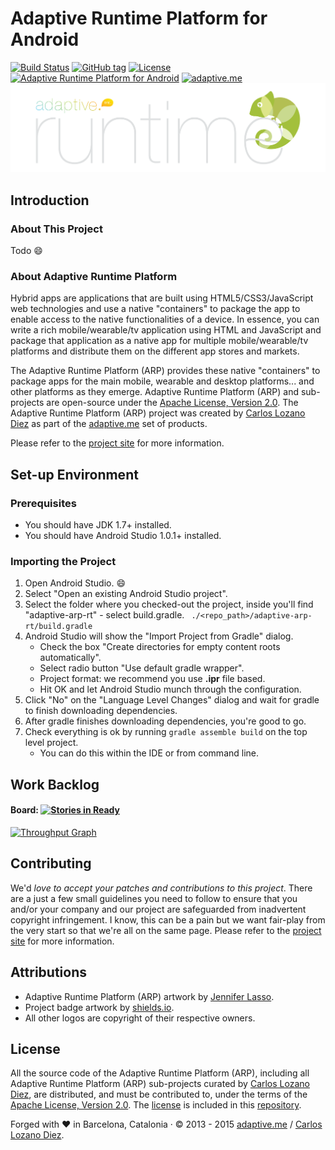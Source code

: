 # Adaptive Runtime Platform for Android 
[![Build Status](https://travis-ci.org/AdaptiveMe/adaptive-arp-android.svg?branch=master)](https://travis-ci.org/AdaptiveMe/adaptive-arp-android)
[![GitHub tag](https://img.shields.io/github/tag/AdaptiveMe/adaptive-arp-android.svg)](https://github.com/AdaptiveMe/adaptive-arp-android) 
[![License](https://img.shields.io/badge/license-apache%202-blue.svg)](https://raw.githubusercontent.com/AdaptiveMe/adaptive-arp-api/master/LICENSE) 
[![Adaptive Runtime Platform for Android](https://img.shields.io/badge/arp-android-a4c639.svg)](https://github.com/AdaptiveMe/adaptive-arp-android)
[![adaptive.me](https://img.shields.io/badge/adaptive-me-fdcb0e.svg)](http://adaptive.me)
[![Adaptive Runtime Platform](https://raw.githubusercontent.com/AdaptiveMe/AdaptiveMe.github.io/master/assets/logos/transparent/arp_for_Android.png)](#)

## Introduction

### About This Project

Todo :smile:

### About Adaptive Runtime Platform

Hybrid apps are applications that are built using HTML5/CSS3/JavaScript web technologies and use a native "containers" to package the app to enable access to the native functionalities of a device. In essence, you can write a rich mobile/wearable/tv application using HTML and JavaScript and package that application as a native app for multiple mobile/wearable/tv platforms and distribute them on the different app stores and markets.

The Adaptive Runtime Platform (ARP) provides these native "containers" to package apps for the main mobile, wearable and desktop platforms... and other platforms as they emerge. Adaptive Runtime Platform (ARP) and sub-projects are open-source under the [Apache License, Version 2.0](http://www.apache.org/licenses/LICENSE-2.0.html). The Adaptive Runtime Platform (ARP) project was created by [Carlos Lozano Diez](https://github.com/carloslozano) as part of the [adaptive.me](http://adaptive.me) set of products.

Please refer to the [project site](http://adaptiveme.github.io) for more information.

## Set-up Environment

### Prerequisites

* You should have JDK 1.7+ installed.
* You should have Android Studio 1.0.1+ installed.

### Importing the Project

1.	Open Android Studio. :smile:
2.	Select "Open an existing Android Studio project".
3.	Select the folder where you checked-out the project, inside you'll find "adaptive-arp-rt" - select build.gradle. `` ./<repo_path>/adaptive-arp-rt/build.gradle``
4.	Android Studio will show the "Import Project from Gradle" dialog.
	* Check the box "Create directories for empty content roots automatically".
	* Select radio button "Use default gradle wrapper".
	* Project format: we recommend you use **.ipr** file based.
	* Hit OK and let Android Studio munch through the configuration.
5. Click "No" on the "Language Level Changes" dialog and wait for gradle to finish downloading dependencies.
6. After gradle finishes downloading dependencies, you're good to go.
7. Check everything is ok by running ``gradle assemble build`` on the top level project.  
	* You can do this within the IDE or from command line.

## Work Backlog

#### Board: [![Stories in Ready](https://badge.waffle.io/AdaptiveMe/adaptive-arp-android.svg?label=ready&title=Ready)](https://waffle.io/AdaptiveMe/adaptive-arp-android)

[![Throughput Graph](https://graphs.waffle.io/AdaptiveMe/adaptive-arp-android/throughput.svg)](https://waffle.io/AdaptiveMe/adaptive-arp-android/metrics)

## Contributing

We'd *love to accept your patches and contributions to this project*.  There are a just a few small guidelines you need to follow to ensure that you and/or your company and our project are safeguarded from inadvertent copyright infringement. I know, this can be a pain but we want fair-play from the very start so that we're all on the same page. Please refer to the [project site](http://adaptiveme.github.io) for more information.

## Attributions

* Adaptive Runtime Platform (ARP) artwork by [Jennifer Lasso](https://github.com/Jlassob).
* Project badge artwork by [shields.io](http://shields.io/).
* All other logos are copyright of their respective owners.

## License
All the source code of the Adaptive Runtime Platform (ARP), including all Adaptive Runtime Platform (ARP) sub-projects curated by [Carlos Lozano Diez](https://github.com/carloslozano), are distributed, and must be contributed to, under the terms of the [Apache License, Version 2.0](http://www.apache.org/licenses/LICENSE-2.0.html). The [license](https://raw.githubusercontent.com/AdaptiveMe/adaptive-arp-api/master/LICENSE) is included in this [repository](https://raw.githubusercontent.com/AdaptiveMe/adaptive-arp-api/master/LICENSE).

Forged with :heart: in Barcelona, Catalonia · © 2013 - 2015 [adaptive.me](http://adaptive.me) / [Carlos Lozano Diez](http://google.com/+CarlosLozano).

